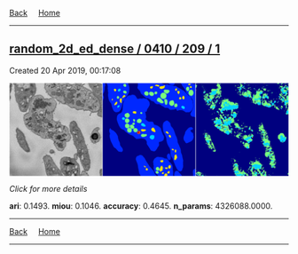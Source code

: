 
[Back](..)&nbsp;&nbsp;&nbsp;&nbsp;&nbsp;[Home](https://leapmanlab.github.io/snapshots)

---

<div class="summary"><a href="1"><h2>random_2d_ed_dense / 0410 / 209 / 1</h2></a><p>Created 20 Apr 2019, 00:17:08
</p><a href="1"><img src="1/media/summary.png" align="center"></a><p>
<i>Click for more details</i>
</p></div>

**ari**: 0.1493. **miou**: 0.1046. **accuracy**: 0.4645. **n_params**: 4326088.0000. 

---

[Back](..)&nbsp;&nbsp;&nbsp;&nbsp;&nbsp;[Home](https://leapmanlab.github.io/snapshots)

---